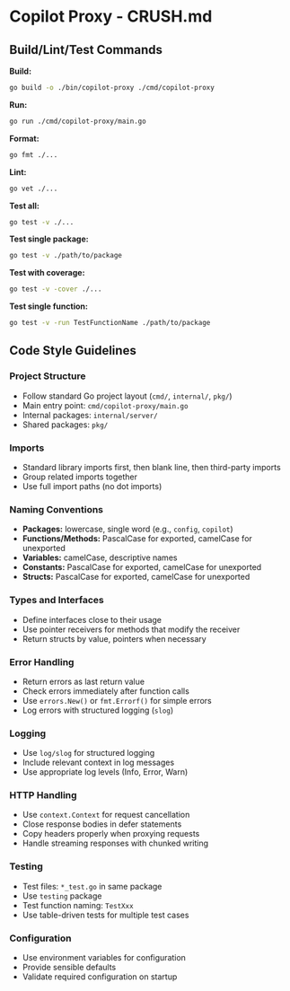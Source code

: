 # Copilot Proxy - CRUSH.md

## Build/Lint/Test Commands

**Build:**
```bash
go build -o ./bin/copilot-proxy ./cmd/copilot-proxy
```

**Run:**
```bash
go run ./cmd/copilot-proxy/main.go
```

**Format:**
```bash
go fmt ./...
```

**Lint:**
```bash
go vet ./...
```

**Test all:**
```bash
go test -v ./...
```

**Test single package:**
```bash
go test -v ./path/to/package
```

**Test with coverage:**
```bash
go test -v -cover ./...
```

**Test single function:**
```bash
go test -v -run TestFunctionName ./path/to/package
```

## Code Style Guidelines

### Project Structure
- Follow standard Go project layout (`cmd/`, `internal/`, `pkg/`)
- Main entry point: `cmd/copilot-proxy/main.go`
- Internal packages: `internal/server/`
- Shared packages: `pkg/`

### Imports
- Standard library imports first, then blank line, then third-party imports
- Group related imports together
- Use full import paths (no dot imports)

### Naming Conventions
- **Packages:** lowercase, single word (e.g., `config`, `copilot`)
- **Functions/Methods:** PascalCase for exported, camelCase for unexported
- **Variables:** camelCase, descriptive names
- **Constants:** PascalCase for exported, camelCase for unexported
- **Structs:** PascalCase for exported, camelCase for unexported

### Types and Interfaces
- Define interfaces close to their usage
- Use pointer receivers for methods that modify the receiver
- Return structs by value, pointers when necessary

### Error Handling
- Return errors as last return value
- Check errors immediately after function calls
- Use `errors.New()` or `fmt.Errorf()` for simple errors
- Log errors with structured logging (`slog`)

### Logging
- Use `log/slog` for structured logging
- Include relevant context in log messages
- Use appropriate log levels (Info, Error, Warn)

### HTTP Handling
- Use `context.Context` for request cancellation
- Close response bodies in defer statements
- Copy headers properly when proxying requests
- Handle streaming responses with chunked writing

### Testing
- Test files: `*_test.go` in same package
- Use `testing` package
- Test function naming: `TestXxx`
- Use table-driven tests for multiple test cases

### Configuration
- Use environment variables for configuration
- Provide sensible defaults
- Validate required configuration on startup